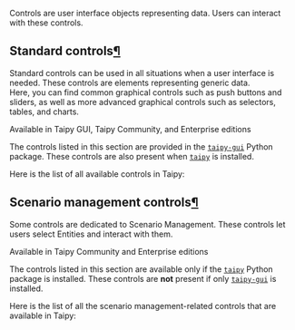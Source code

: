 Controls are user interface objects representing data. Users can interact with these controls.

## Standard controls[¶](https://docs.taipy.io/en/release-3.0/manuals/gui/viselements/controls/#standard-controls "Permanent link")

Standard controls can be used in all situations when a user interface is needed. These controls are elements representing generic data.  
Here, you can find common graphical controls such as push buttons and sliders, as well as more advanced graphical controls such as selectors, tables, and charts.

Available in Taipy GUI, Taipy Community, and Enterprise editions

The controls listed in this section are provided in the [`taipy-gui`](https://pypi.org/project/taip-gui/) Python package. These controls are also present when [`taipy`](https://pypi.org/project/taipy/) is installed.

Here is the list of all available controls in Taipy:

## Scenario management controls[¶](https://docs.taipy.io/en/release-3.0/manuals/gui/viselements/controls/#scenario-management-controls "Permanent link")

Some controls are dedicated to Scenario Management. These controls let users select Entities and interact with them.

Available in Taipy Community and Enterprise editions

The controls listed in this section are available only if the [`taipy`](https://pypi.org/project/taipy/) Python package is installed. These controls are **not** present if only [`taipy-gui`](https://pypi.org/project/taipy-gui/) is installed.

Here is the list of all the scenario management-related controls that are available in Taipy: